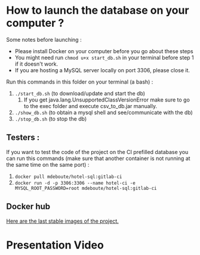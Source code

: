 # How to launch the database on your computer ?

Some notes before launching :
* Please install Docker on your computer before you go about these steps 
* You might need run `chmod u+x start_db.sh` in your terminal before step 1 
  if it doesn't work.   
* If you are hosting a MySQL server locally on port 3306, please close it.

Run this commands in this folder on your terminal (a bash) :



1. `./start_db.sh` (to download/update and start the db)
   1. If you get java.lang.UnsupportedClassVersionError make sure to go to the exec folder
    and execute csv_to_db.jar manually.
2. `./show_db.sh` (to obtain a mysql shell and see/communicate with the db)
3. `./stop_db.sh` (to stop the db)

## Testers :

If you want to test the code of the project on the CI prefilled database you can run this commands (make sure that
another container is not running at the same time on the same port) :

1. `docker pull mdeboute/hotel-sql:gitlab-ci`
2. `docker run -d -p 3306:3306 --name hotel-ci -e MYSQL_ROOT_PASSWORD=root mdeboute/hotel-sql:gitlab-ci`

## Docker hub

[Here are the last stable images of the project.](https://hub.docker.com/r/mdeboute/hotel-sql/tags?page=1&ordering=last_updated)

# Presentation Video
